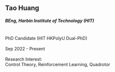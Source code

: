 ## Tao Huang
##### BEng, Harbin Institute of Technology (HIT)

<div align="justify">
<br/>PhD Candidate (HIT HKPolyU Dual-PhD)
<br/><br/>
Sep 2022 - Present
<br/><br/>
Research Interest: <br/>
Control Theory, Reinforcement Learning, Quadrotor
</div>
